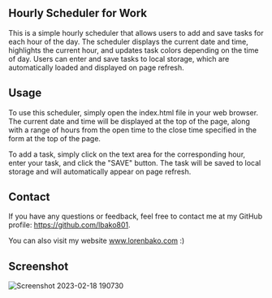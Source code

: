 ## Hourly Scheduler for Work

This is a simple hourly scheduler that allows users to add and save tasks for each hour of the day. The scheduler displays the current date and time, highlights the current hour, and updates task colors depending on the time of day. Users can enter and save tasks to local storage, which are automatically loaded and displayed on page refresh.

## Usage
To use this scheduler, simply open the index.html file in your web browser. The current date and time will be displayed at the top of the page, along with a range of hours from the open time to the close time specified in the form at the top of the page.

To add a task, simply click on the text area for the corresponding hour, enter your task, and click the "SAVE" button. The task will be saved to local storage and will automatically appear on page refresh.

## Contact
If you have any questions or feedback, feel free to contact me at my GitHub profile: https://github.com/lbako801.

You can also visit my website www.lorenbako.com :)
## Screenshot
![Screenshot 2023-02-18 190730](https://user-images.githubusercontent.com/112914389/219908639-79d8ee70-770a-4baf-92f6-afd79a79a79b.jpg)
